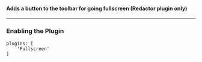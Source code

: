 #### Adds a button to the toolbar for going fullscreen (Redactor plugin only)

*** 

### Enabling the Plugin
```
plugins: [
    'Fullscreen'
]
```